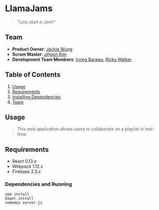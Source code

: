 # LlamaJams
> *"Lets start a Jam!"*

## Team

  - __Product Owner__: [Jackie Wung](https://github.com/jackiewung)
  - __Scrum Master__: [Jihoon Kim](https://github.com/jhk2020)
  - __Development Team Members__: [Irving Barajas](https://github.com/irvingaxelb), [Ricky Walker](https://github.com/unconfined)

## Table of Contents

1. [Usage](#usage)
1. [Requirements](#requirements)
1. [Installing Dependencies](#dependencies)
1. [Team](#team)

## Usage

> This web application allows users to collaborate on a playlist in real-time.

## Requirements

- React 0.13.x
- Webpack 1.12.x
- Firebase 2.3.x

### Dependencies and Running

```
npm install
bower install
nodemon server.js
```


